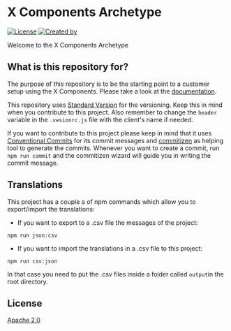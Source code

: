 # X Components Archetype

[![License](https://img.shields.io/badge/License-Apache%202.0-blue.svg)](https://opensource.org/licenses/Apache-2.0)
[![Created by](https://img.shields.io/badge/Created%20by-Empathy.co-green)](https://www.empathy.co)

Welcome to the X Components Archetype

## What is this repository for?

The purpose of this repository is to be the starting point to a customer setup using the X Components. Please take a look at
the [documentation](./docs/index.md).

This repository uses [Standard Version](https://github.com/conventional-changelog/standard-version)
for the versioning. Keep this in mind when you contribute to this project. Also remember to change the `header` variable in
the `.vesionrc.js` file with the client's name if needed.

If you want to contribute to this project please keep in mind that it uses
[Conventional Commits](https://www.conventionalcommits.org/) for its commit messages and
[commitizen](https://github.com/commitizen/cz-cli) as helping tool to generate the commits. Whenever you want to create a commit,
run `npm run commit` and the commitizen wizard will guide you in writing the commit message.

## Translations

This project has a couple a of npm commands which allow you to export/import the translations:

- If you want to export to a .csv file the messages of the project:

```shell
npm run json:csv
```

- If you want to import the translations in a .csv file to this project:

```shell
npm run csv:json
```

In that case you need to put the .csv files inside a folder called `output`in the root directory.

## License

[Apache 2.0](./LICENSE)
